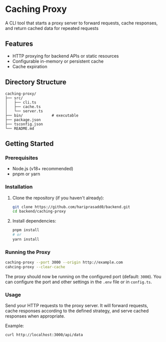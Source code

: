 
# Caching Proxy

A CLI tool that starts a proxy server to forward requests, cache responses, and return cached data for repeated requests

## Features

- HTTP proxying for backend APIs or static resources
- Configurable in-memory or persistent cache
- Cache expiration


## Directory Structure

```text
caching-proxy/
├── src/               
│   ├── cli.ts 
│   ├── cache.ts
│   └── server.ts           
├── bin/             # executable
├── package.json
├── tsconfig.json
└── README.md
```

## Getting Started

### Prerequisites

- Node.js (v18+ recommended)
- pnpm or yarn

### Installation

1. Clone the repository (if you haven't already):

    ```bash
    git clone https://github.com/hariprasadd0/backend.git
    cd backend/caching-proxy
    ```

2. Install dependencies:

    ```bash
    pnpm install
    # or
    yarn install
    ```

### Running the Proxy

```bash
caching-proxy --port 3000 --origin http://example.com 
cahcing-proxy --clear-cache
```

The proxy should now be running on the configured port (default: `3000`). You can configure the port and other settings in the `.env` file or in `config.ts`.

### Usage

Send your HTTP requests to the proxy server. It will forward requests, cache responses according to the defined strategy, and serve cached responses when appropriate.

Example:

```bash
curl http://localhost:3000/api/data
```

